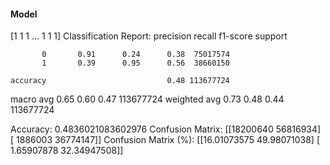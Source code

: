 #### Model
[1 1 1 ... 1 1 1]
Classification Report:
              precision    recall  f1-score   support

           0       0.91      0.24      0.38  75017574
           1       0.39      0.95      0.56  38660150

    accuracy                           0.48 113677724
   macro avg       0.65      0.60      0.47 113677724
weighted avg       0.73      0.48      0.44 113677724

Accuracy: 0.4836021083602976
Confusion Matrix:
[[18200640 56816934]
 [ 1886003 36774147]]
Confusion Matrix (%):
[[16.01073575 49.98071038]
 [ 1.65907878 32.34947508]]
